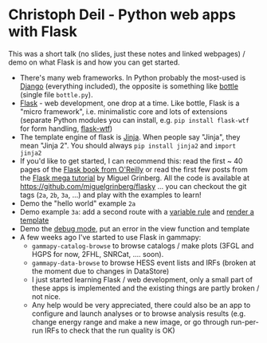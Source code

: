 # Christoph Deil - Python web apps with Flask

This was a short talk (no slides, just these notes and linked webpages) / demo on what Flask is and how you can get started.


- There's many web frameworks. In Python probably the most-used is [Django](https://www.djangoproject.com/) (everything included), the opposite is something like [bottle](http://bottlepy.org/docs/dev/index.html) (single file `bottle.py`). 
- [Flask](http://flask.pocoo.org/) - web development, one drop at a time.
Like bottle, Flask is a "micro framework", i.e. minimalistic core and lots of extensions (separate Python modules you can install, e.g. `pip install flask-wtf` for form handling, [flask-wtf](https://flask-wtf.readthedocs.org/en/latest/))
- The template engine of flask is [Jinja](http://jinja.pocoo.org/).
When people say "Jinja", they mean "Jinja 2".
You should always `pip install jinja2` and `import jinja2`
- If you'd like to get started, I can recommend this:
read the first ~ 40 pages of the [Flask book from O'Reilly](http://flaskbook.com/) or read the first few posts from the [Flask mega tutorial](http://blog.miguelgrinberg.com/post/the-flask-mega-tutorial-part-i-hello-world) by Miguel Grinberg. All the code is available at https://github.com/miguelgrinberg/flasky ... you can checkout the git tags (`2a`, `2b`, `3a`, ...) and play with the examples to learn!
- Demo the "hello world" example `2a`
- Demo example `3a`: add a second route with a [variable rule](http://flask.pocoo.org/docs/quickstart/#variable-rules) and [render a template](http://flask.pocoo.org/docs/quickstart/#rendering-templates)
- Demo the [debug mode](http://flask.pocoo.org/docs/quickstart/#debug-mode),
put an error in the view function and template
- A few weeks ago I've started to use Flask in gammapy:
  - `gammapy-catalog-browse` to browse catalogs / make plots (3FGL and HGPS for now, 2FHL, SNRCat, .... soon).
  - `gammapy-data-browse` to browse HESS event lists and IRFs (broken at the moment due to changes in DataStore)
  - I just started learning Flask / web development,
    only a small part of these apps is implemented and the existing things are partly broken / not nice.
  - Any help would be very appreciated, there could also be
    an app to configure and launch analyses or to browse analysis
    results (e.g. change energy range and make a new image, or go through run-per-run IRFs to check that the run quality is OK)
